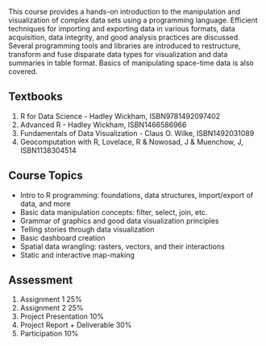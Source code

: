 This course provides a hands-on introduction to the manipulation and visualization of complex data sets using a programming language. Efficient techniques for importing and exporting data in various formats, data acquisition, data integrity, and good analysis practices are discussed. Several programming tools and libraries are introduced to restructure, transform and fuse disparate data types for visualization and data summaries in table format. Basics of manipulating space-time data is also covered.

## Textbooks
1. R for Data Science - Hadley Wickham, ISBN9781492097402
2. Advanced R - Hadley Wickham, ISBN1466586966
3. Fundamentals of Data Visualization - Claus O. Wilke, ISBN1492031089
4. Geocomputation with R, Lovelace, R & Nowosad, J & Muenchow, J, ISBN1138304514

## Course Topics
- Intro to R programming: foundations, data structures, import/export of data, and more
- Basic data manipulation concepts: filter, select, join, etc.
- Grammar of graphics and good data visualization principles
- Telling stories through data visualization
- Basic dashboard creation
- Spatial data wrangling: rasters, vectors, and their interactions
- Static and interactive map-making

## Assessment
1. Assignment 1 25%
2. Assignment 2 25%
3. Project Presentation 10%
4. Project Report + Deliverable 30%
5. Participation 10%